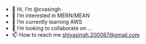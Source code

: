 - 👋 Hi, I’m @cvasingh
- 👀 I’m interested in MERN/MEAN
- 🌱 I’m currently learning AWS
- 💞️ I’m looking to collaborate on ...
- 📫 How to reach me shivasingh.200087@gmail.com

<!---
cvasingh/cvasingh is a ✨ special ✨ repository because its `README.md` (this file) appears on your GitHub profile.
You can click the Preview link to take a look at your changes.
--->
